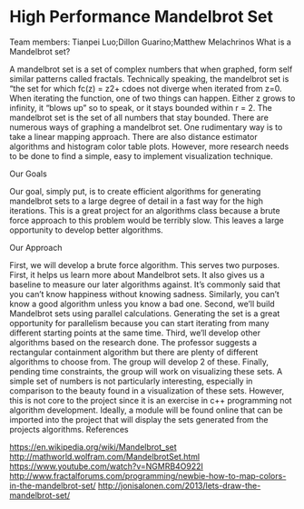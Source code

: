 # High Performance Mandelbrot Set
Team members:
Tianpei Luo;Dillon Guarino;Matthew Melachrinos
What is a Mandelbrot set?

A mandelbrot set is a set of complex numbers that when graphed, form self similar patterns called fractals. Technically speaking, the mandelbrot set is “the set for which fc(z) = z2+ cdoes not diverge when iterated from z=0. When iterating the function, one of two things can happen. Either z grows to infinity, it “blows up” so to speak, or it stays bounded within r = 2. The mandelbrot set is the set of all numbers that stay bounded. 
There are numerous ways of graphing a mandelbrot set. One rudimentary way is to take a linear mapping approach. There are also distance estimator algorithms and histogram color table plots. However, more research needs to be done to find a simple, easy to implement visualization technique.

Our Goals

Our goal, simply put, is to create efficient algorithms for generating mandelbrot sets to a large degree of detail in a fast way for the high iterations. This is a great project for an algorithms class because a brute force approach to this problem would be terribly slow. This leaves a large opportunity to develop better algorithms. 

Our Approach 

First, we will develop a brute force algorithm. This serves two purposes. First, it helps us learn more about Mandelbrot sets. It also gives us a baseline to measure our later algorithms against. It’s commonly said that you can’t know happiness without knowing sadness. Similarly, you can’t know a good algorithm unless you know a bad one.
Second, we’ll build Mandelbrot sets using parallel calculations. Generating the set is a great opportunity for parallelism because you can start iterating from many different starting points at the same time. 
Third, we’ll develop other algorithms based on the research done. The professor suggests a rectangular containment algorithm but there are plenty of different algorithms to choose from. The group will develop 2 of these.
Finally, pending time constraints, the group will work on visualizing these sets. A simple set of numbers is not particularly interesting, especially in comparison to the beauty found in a visualization of these sets. However, this is not core to the project since it is an exercise in c++ programming not algorithm development. Ideally, a module will be found online that can be imported into the project that will display the sets generated from the projects algorithms. 
References

https://en.wikipedia.org/wiki/Mandelbrot_set
http://mathworld.wolfram.com/MandelbrotSet.html
https://www.youtube.com/watch?v=NGMRB4O922I
http://www.fractalforums.com/programming/newbie-how-to-map-colors-in-the-mandelbrot-set/
http://jonisalonen.com/2013/lets-draw-the-mandelbrot-set/

